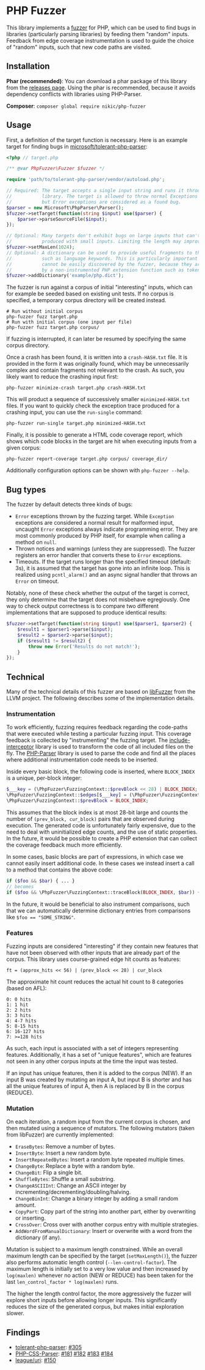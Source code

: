 PHP Fuzzer
==========

This library implements a [fuzzer](https://en.wikipedia.org/wiki/Fuzzing) for PHP,
which can be used to find bugs in libraries (particularly parsing libraries) by feeding
them "random" inputs. Feedback from edge coverage instrumentation is used to guide the
choice of "random" inputs, such that new code paths are visited.

Installation
------------

**Phar (recommended)**: You can download a phar package of this library from the
[releases page](https://github.com/nikic/PHP-Fuzzer/releases). Using the phar is recommended,
because it avoids dependency conflicts with libraries using PHP-Parser.

**Composer**: `composer global require nikic/php-fuzzer`

Usage
-----

First, a definition of the target function is necessary. Here is an example target for
finding bugs in [microsoft/tolerant-php-parser](https://github.com/microsoft/tolerant-php-parser):

```php
<?php // target.php

/** @var PhpFuzzer\Fuzzer $fuzzer */

require 'path/to/tolerant-php-parser/vendor/autoload.php';

// Required: The target accepts a single input string and runs it through the tested
//           library. The target is allowed to throw normal Exceptions (which are ignored),
//           but Error exceptions are considered as a found bug.
$parser = new Microsoft\PhpParser\Parser();
$fuzzer->setTarget(function(string $input) use($parser) {
    $parser->parseSourceFile($input);
});

// Optional: Many targets don't exhibit bugs on large inputs that can't also be
//           produced with small inputs. Limiting the length may improve performance.
$fuzzer->setMaxLen(1024);
// Optional: A dictionary can be used to provide useful fragments to the fuzzer,
//           such as language keywords. This is particularly important if these
//           cannot be easily discovered by the fuzzer, because they are handled
//           by a non-instrumented PHP extension function such as token_get_all().
$fuzzer->addDictionary('example/php.dict');
```

The fuzzer is run against a corpus of initial "interesting" inputs, which can for example
be seeded based on existing unit tests. If no corpus is specified, a temporary corpus
directory will be created instead.

```shell script
# Run without initial corpus
php-fuzzer fuzz target.php
# Run with initial corpus (one input per file)
php-fuzzer fuzz target.php corpus/
```

If fuzzing is interrupted, it can later be resumed by specifying the same corpus directory.

Once a crash has been found, it is written into a `crash-HASH.txt` file. It is provided in the
form it was originally found, which may be unnecessarily complex and contain fragments not
relevant to the crash. As such, you likely want to reduce the crashing input first:

```shell script
php-fuzzer minimize-crash target.php crash-HASH.txt
```

This will product a sequence of successively smaller `minimized-HASH.txt` files. If you want to
quickly check the exception trace produced for a crashing input, you can use the `run-single`
command:

```shell script
php-fuzzer run-single target.php minimized-HASH.txt
```

Finally, it is possible to generate a HTML code coverage report, which shows which code blocks in
the target are hit when executing inputs from a given corpus:

```shell script
php-fuzzer report-coverage target.php corpus/ coverage_dir/
```

Additionally configuration options can be shown with `php-fuzzer --help`.

Bug types
---------

The fuzzer by default detects three kinds of bugs:

 * `Error` exceptions thrown by the fuzzing target. While `Exception` exceptions are considered a normal result for
   malformed input, uncaught `Error` exceptions always indicate programming error. They are most commonly produced by
   PHP itself, for example when calling a method on `null`.
 * Thrown notices and warnings (unless they are suppressed). The fuzzer registers an error handler that converts these
   to `Error` exceptions.
 * Timeouts. If the target runs longer than the specified timeout (default: 3s), it is assumed that the target has gone
   into an infinite loop. This is realized using `pcntl_alarm()` and an async signal handler that throws an `Error` on
   timeout.

Notably, none of these check whether the output of the target is correct, they only determine that the target does not
misbehave egregiously. One way to check output correctness is to compare two different implementations that are supposed
to produce identical results:

```php
$fuzzer->setTarget(function(string $input) use($parser1, $parser2) {
    $result1 = $parser1->parse($input);
    $result2 = $parser2->parse($input);
    if ($result1 != $result2) {
        throw new Error('Results do not match!');
    }
});
```

Technical
---------

Many of the technical details of this fuzzer are based on [libFuzzer](https://llvm.org/docs/LibFuzzer.html)
from the LLVM project. The following describes some of the implementation details.

### Instrumentation

To work efficiently, fuzzing requires feedback regarding the code-paths that were executed while testing a particular
fuzzing input. This coverage feedback is collected by "instrumenting" the fuzzing target. The
[include-interceptor](https://github.com/nikic/include-interceptor) library is used to transform the code of all
included files on the fly. The [PHP-Parser](https://github.com/nikic/PHP-Parser) library is used to parse the code and
find all the places where additional instrumentation code needs to be inserted.

Inside every basic block, the following code is inserted, where `BLOCK_INDEX` is a unique, per-block integer:

```php
$___key = (\PhpFuzzer\FuzzingContext::$prevBlock << 28) | BLOCK_INDEX;
\PhpFuzzer\FuzzingContext::$edges[$___key] = (\PhpFuzzer\FuzzingContext::$edges[$___key] ?? 0) + 1;
\PhpFuzzer\FuzzingContext::$prevBlock = BLOCK_INDEX;
```

This assumes that the block index is at most 28-bit large and counts the number of `(prev_block, cur_block)` pairs
that are observed during execution. The generated code is unfortunately fairly expensive, due to the need to deal with
uninitialized edge counts, and the use of static properties. In the future, it would be possible to create a PHP
extension that can collect the coverage feedback much more efficiently.

In some cases, basic blocks are part of expressions, in which case we cannot easily insert additional code. In these
cases we instead insert a call to a method that contains the above code:

```php
if ($foo && $bar) { ... }
// becomes
if ($foo && \PhpFuzzer\FuzzingContext::traceBlock(BLOCK_INDEX, $bar)) { ... }
```

In the future, it would be beneficial to also instrument comparisons, such that we can automatically determine
dictionary entries from comparisons like `$foo == "SOME_STRING"`.

### Features

Fuzzing inputs are considered "interesting" if they contain new features that have not been observed with other inputs
that are already part of the corpus. This library uses course-grained edge hit counts as features:

    ft = (approx_hits << 56) | (prev_block << 28) | cur_block

The approximate hit count reduces the actual hit count to 8 categories (based on AFL):

    0: 0 hits
    1: 1 hit
    2: 2 hits
    3: 3 hits
    4: 4-7 hits
    5: 8-15 hits
    6: 16-127 hits
    7: >=128 hits

As such, each input is associated with a set of integers representing features. Additionally, it has a set of "unique
features", which are features not seen in any other corpus inputs at the time the input was tested.

If an input has unique features, then it is added to the corpus (NEW). If an input B was created by mutating an input A,
but input B is shorter and has all the unique features of input A, then A is replaced by B in the corpus (REDUCE).

### Mutation

On each iteration, a random input from the current corpus is chosen, and then mutated using a sequence of mutators. The
following mutators (taken from libFuzzer) are currently implemented:

 * `EraseBytes`: Remove a number of bytes.
 * `InsertByte`: Insert a new random byte.
 * `InsertRepeatedBytes`: Insert a random byte repeated multiple times.
 * `ChangeByte`: Replace a byte with a random byte.
 * `ChangeBit`: Flip a single bit.
 * `ShuffleBytes`: Shuffle a small substring.
 * `ChangeASCIIInt`: Change an ASCII integer by incrementing/decrementing/doubling/halving.
 * `ChangeBinInt`: Change a binary integer by adding a small random amount.
 * `CopyPart`: Copy part of the string into another part, either by overwriting or inserting.
 * `CrossOver`: Cross over with another corpus entry with multiple strategies.
 * `AddWordFromManualDictionary`: Insert or overwrite with a word from the dictionary (if any).

Mutation is subject to a maximum length constrained. While an overall maximum length can be specified by the target
(`setMaxLength()`), the fuzzer also performs automatic length control (`--len-control-factor`). The maximum length
is initially set to a very low value and then increased by `log(maxlen)` whenever no action (NEW or REDUCE) has been
taken for the last `len_control_factor * log(maxlen)` runs.

The higher the length control factor, the more aggressively the fuzzer will explore short inputs before allowing longer
inputs. This significantly reduces the size of the generated corpus, but makes initial exploration slower.

Findings
--------

 * [tolerant-php-parser](https://github.com/microsoft/tolerant-php-parser):
   [#305](https://github.com/microsoft/tolerant-php-parser/issues/305)
 * [PHP-CSS-Parser](https://github.com/sabberworm/PHP-CSS-Parser):
   [#181](https://github.com/sabberworm/PHP-CSS-Parser/issues/181)
   [#182](https://github.com/sabberworm/PHP-CSS-Parser/issues/182)
   [#183](https://github.com/sabberworm/PHP-CSS-Parser/issues/183)
   [#184](https://github.com/sabberworm/PHP-CSS-Parser/issues/184)
 * [league/uri](https://github.com/thephpleague/uri):
   [#150](https://github.com/thephpleague/uri/issues/150)
